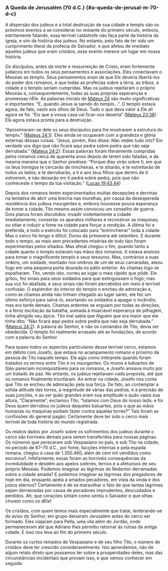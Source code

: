 ### A Queda de Jerusalém (70 d.C.) {#a-queda-de-jerusal-m-70-d-c}

A dispersão dos judeus e a total destruição de sua cidade e templo são os próximos eventos a se considerar no restante do primeiro século, embora, estritamente falando, essa terrível catástrofe não faça parte da história da igreja, e sim da história dos judeus. No entanto, pelo fato de ter sido um cumprimento literal da profecia do Salvador, e que afetou de imediato aqueles judeus que eram cristãos, esse evento merece um lugar em nossa história.

Os discípulos, antes da morte e ressurreição de Cristo, eram fortemente judaicos em todos os seus pensamentos e associações. Eles conectavam o Messias ao templo. Seus pensamentos eram de que Ele deveria libertá-los do poder dos romanos, e que todas as profecias sobre a terra, as tribos, a cidade e o templo seriam cumpridas. Mas os judeus rejeitaram o próprio Messias e, consequentemente, todas as suas próprias esperanças e promessas nEle. As palavras iniciais de [Mateus 24](http://bibliaonline.com.br/acf/mt/24) são muito significativas e importantes: “E, quando Jesus ia saindo do templo…”. O templo estava agora, de fato, vazio aos olhos de Deus. Tudo o que dava valor a Ele ali agora se foi. “Eis que a vossa casa vai ficar-vos deserta” ([Mateus 23:38](http://bibliaonline.com.br/acf/mt/23/38)). Ela agora estava pronta para a destruição.

“Aproximaram-se dele os seus discípulos para lhe mostrarem a estrutura do templo.” ([Mateus 24:1](http://bibliaonline.com.br/acf/mt/24/1)). Eles ainda se ocupavam com a grandeza e glória externas dessas coisas. “Jesus, porém, lhes disse: Não vedes tudo isto? Em verdade vos digo que não ficará aqui pedra sobre pedra que não seja derrubada.” ([Mateus 24:2](http://bibliaonline.com.br/acf/mt/24/2)). Essas palavras foram literalmente cumpridas pelos romanos cerca de quarenta anos depois de terem sido faladas, e da mesma maneira que o Senhor predisse: “Porque dias virão sobre ti, em que os teus inimigos te cercarão de trincheiras, e te sitiarão, e te estreitarão de todos os lados; e te derrubarão, a ti e aos teus filhos que dentro de ti estiverem, e não deixarão em ti pedra sobre pedra, pois que não conheceste o tempo da tua visitação.” ([Lucas 19:43,44](http://bibliaonline.com.br/acf/lc/19/43,44))

Depois dos romanos terem experimentados muitas decepções e derrotas na tentativa de abrir uma brecha nas muralhas, por causa da desesperada resistência dos judeus insurgentes e, embora houvesse pouca esperança de tomar a cidade, Tito mesmo assim convocou um conselho de guerra. Dois planos foram discutidos: invadir violentamente a cidade imediatamente; consertar os aparatos militares e reconstruir as máquinas; ou sitiar e induzir a fome na cidade para forçar a rendição. A última foi a preferida, e todo o exército foi colocado para “entrincheirar” toda a cidade. Mas o cerco foi longo e difícil. Durou da primavera até setembro. E durante todo o tempo, as mais sem precedentes misérias de todo tipo foram experimentas pelos sitiados. Mas afinal chegou o fim, quando tanto a cidade quanto o templo estavam nas mãos dos romanos. tt estava ansioso para tomar o magnificente templo e seus tesouros. Mas, contrários a suas ordens, um soldado, montado nos ombros de um de seus camaradas, ateou fogo em uma pequena porta dourada no pátio exterior. As chamas logo se espalharam. Tito, vendo isto, correu ao lugar o mais rápido que pôde. Ele gritou, fez sinais para seus soldados para que extinguissem o fogo; mas sua voz foi abafada, e seus sinais não foram percebidos em meio à terrível confusão. O esplendor do interior do templo o encheu de admiração e, como as chamas ainda não tinham chegado ao lugar santo, ele fez um último esforço para salvá-lo, exortando os soldados a apagar o incêndio; mas era tarde demais. Chamas ardentes se erguiam por todas as direções, e a feroz excitação da batalha, somada à insaciável esperança de pilhagem, tinha atingido seu ápice. Tito mal sabia que Alguém que era maior que ele tinha dito: “Não ficará aqui pedra sobre pedra que não seja derrubada.” ([Mateus 24:2](http://bibliaonline.com.br/acf/mt/24/2)). A palavra do Senhor, e não os comandos de Tito, devia ser obedecida. O templo foi realmente arrasado até as fundações, de acordo com a palavra do Senhor.

Para quase todos os aspectos particulares desse terrível cerco, estamos em débito com Josefo, que estava no acampamento romano e próximo da pessoa de Tito naquele tempo. Ele agiu como intérprete quando foram tratados os termos entre Tito e os insurgentes. Os muros e baluartes de Sião pareciam inconquistáveis para os romanos, e Josefo ansiava muito por um tratado de paz. No entanto, os judeus rejeitavam cada proposta, até que os romanos finalmente triunfaram. Ao entrar na cidade, Josefo nos conta que Tito se encheu de admiração pela sua força. De fato, ao contemplar a sólida altitude das torres, a magnitude de várias das pedras, e a precisão de suas junções, e ao ver quão grandes eram sua amplitude e quão vasta sua altura, “Claramente”, exclamou Tito, “lutamos com Deus do nosso lado; e foi Deus quem derrubou os judeus daqueles baluartes, pois o que as mãos humanas ou maquinas podiam fazer contra aquelas torres?” Tais foram as confissões do general pagão. Certamente deve ter sido o cerco mais terrível de toda história do mundo registrada.

Os relatos dados por Josefo sobre os sofrimentos dos judeus durante o cerco são horríveis demais para serem transferidos para nossas páginas. Os números que pereceram sob Vespasiano no país, e sob Tito na cidade, no período de 67–70 d.C., por fome, facções internas e pela espada romana, chegou à casa de 1.350.460, além de cem mil vendidos como escravos1\. Infelizmente, essas foram as horríveis consequências da incredulidade e desdém aos apelos solenes, ternos e a afetuosos de seu próprio Messias. Podemos imaginar as lágrimas do Redentor derramadas sobre a cidade amada? E podemos imaginar as lágrimas dos pregadores de hoje em dia, enquanto apela a amados pecadores, em vista da vinda e dos juízos eternos? Certamente é de se maravilhar o fato de que tantas lágrimas sejam derramadas por causa de pecadores imprudentes, descuidados e perdidos. Ah, que corações sintam como sentiu o Salvador e que olhas chorem como os dEle!

Os cristãos, com quem temos mais especialmente que tratar, lembrando-se do aviso do Senhor, em grupo deixaram Jerusalém antes do cerco ser formado. Eles viajaram para Pella, uma vila além do Jordão, onde permaneceram até que Adriano lhes permitiu retornar às ruínas da antiga cidade. E isso nos leva ao fim do primeiro século.

Durante os curtos reinados de Vespasiano e de seu filho Tito, o número de cristãos deve ter crescido consideravelmente. Isto aprendemos, não de algum relato direto que possamos ter sobre a prosperidades deles, mas das circunstâncias incidentais que provam isso, e que vamos conhecer em seguida.